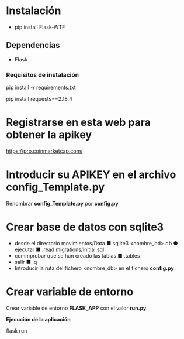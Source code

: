 # Instalación
- pip install Flask-WTF
## Dependencias
- Flask
### Requisitos de instalación 

pip install -r requirements.txt

pip install requests==2.18.4

# Registrarse en esta web para obtener la apikey
https://pro.coinmarketcap.com/

# Introducir su APIKEY en el archivo config_Template.py

Renombrar **config_Template.py** por **config.py**

# Crear base de datos con sqlite3
- desde el directorio movimientos/Data
■ sqlite3 <nombre_bd>.db
● ejecutar
■ .read migrations/initial.sql
- commprobar que se han creado las tablas
■ .tables
- salir
■ .q
- Introducir la ruta del fichero <nombre_db> en el fichero **config.py**

# Crear variable de entorno

Crear variable de entorno **FLASK_APP** con el valor **run.py**

**Ejecución de la aplicación**

flask run

